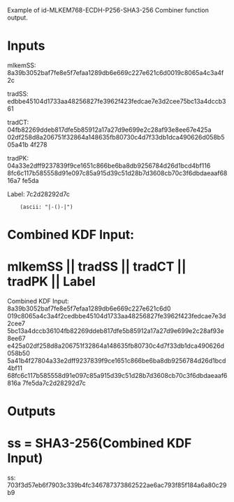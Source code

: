 Example of id-MLKEM768-ECDH-P256-SHA3-256 Combiner function output.

# Inputs
mlkemSS:
8a39b3052baf7fe8e5f7efaa1289db6e669c227e621c6d0019c8065a4c3a4f2c

tradSS:
edbbe45104d1733aa48256827fe3962f423fedcae7e3d2cee75bc13a4dccb361

tradCT:  04fb82269ddeb817dfe5b85912a17a27d9e699e2c28af93e8ee67e425a
02df258d8a206751f32864a148635fb80730c4d7f33db1dca490626d058b505a41b
4f278

tradPK:  04a33e2dff9237839f9ce1651c866be6ba8db9256784d26d1bcd4bf116
8fc6c117b585558d91e097c85a915d39c51d28b7d3608cb70c3f6dbdaeaaf6816a7
fe5da

Label:  7c2d28292d7c

        (ascii: "|-()-|")


# Combined KDF Input:
#  mlkemSS || tradSS || tradCT || tradPK || Label

Combined KDF Input: 8a39b3052baf7fe8e5f7efaa1289db6e669c227e621c6d0
019c8065a4c3a4f2cedbbe45104d1733aa48256827fe3962f423fedcae7e3d2cee7
5bc13a4dccb36104fb82269ddeb817dfe5b85912a17a27d9e699e2c28af93e8ee67
e425a02df258d8a206751f32864a148635fb80730c4d7f33db1dca490626d058b50
5a41b4f27804a33e2dff9237839f9ce1651c866be6ba8db9256784d26d1bcd4bf11
68fc6c117b585558d91e097c85a915d39c51d28b7d3608cb70c3f6dbdaeaaf6816a
7fe5da7c2d28292d7c


# Outputs
# ss = SHA3-256(Combined KDF Input)

ss:
703f3d57eb6f7903c339b4fc346787373862522ae6ac793f85f184a6a80c29b9
